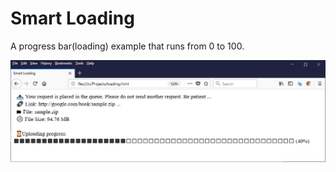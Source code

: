 # Smart Loading

A progress bar(loading) example that runs from 0 to 100.

![screenshot1.png](screenshot1.png)
